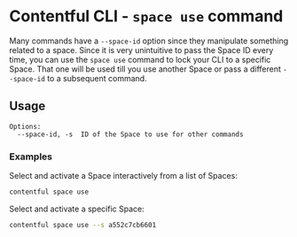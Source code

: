 # Contentful CLI - `space use` command

Many commands have a `--space-id` option since they manipulate something related
to a space. Since it is very unintuitive to pass the Space ID every time, you can
use the `space use` command to lock your CLI to a specific Space. That one will
be used till you use another Space or pass a different `--space-id` to a subsequent
command.

## Usage

```
Options:
  --space-id, -s  ID of the Space to use for other commands
```


### Examples

Select and activate a Space interactively from a list of Spaces:
```sh
contentful space use
```

Select and activate a specific Space:
```sh
contentful space use --s a552c7cb6601
```
